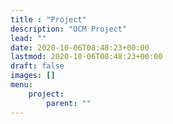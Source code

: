 ```yaml
---
title : "Project"
description: "OCM Project"
lead: ""
date: 2020-10-06T08:48:23+00:00
lastmod: 2020-10-06T08:48:23+00:00
draft: false
images: []
menu:
    project:
        parent: ""
---
```


